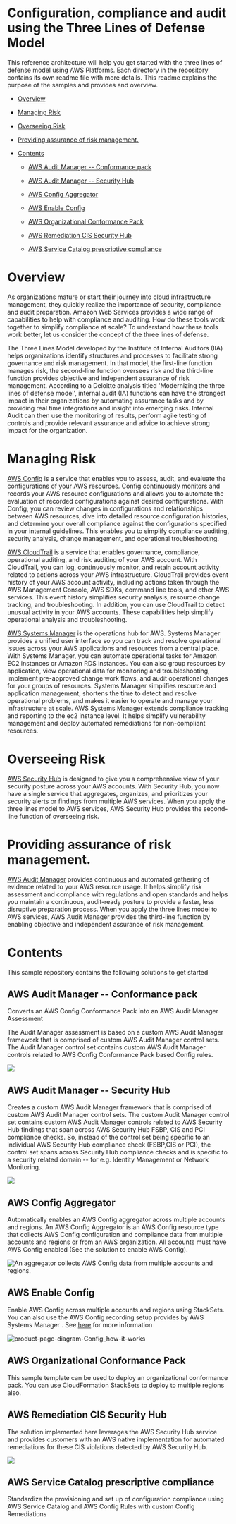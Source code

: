 # Configuration, compliance and audit using the Three Lines of Defense Model 

This reference architecture will help you get started with the three
lines of defense model using AWS Platforms. Each directory in the
repository contains its own readme file with more details. This readme
explains the purpose of the samples and provides and overview.

+ [Overview ](#overview)

+ [Managing Risk ](#managing-risk)

+ [Overseeing Risk ](#overseeing-risk)

+ [Providing assurance of risk management.
](#providing-assurance-of-risk-management.)

+ [Contents ](#contents)
	- [AWS Audit Manager -- Conformance pack
](#aws-audit-manager-conformance-pack)

	- [AWS Audit Manager -- Security Hub ](#aws-audit-manager-security-hub)

	- [AWS Config Aggregator ](#aws-config-aggregator)

	- [AWS Enable Config ](#aws-enable-config)

	- [AWS Organizational Conformance Pack
](#aws-organizational-conformance-pack)

	- [AWS Remediation CIS Security Hub ](#aws-remediation-cis-security-hub)

	- [AWS Service Catalog prescriptive compliance
](#aws-service-catalog-prescriptive-compliance)

Overview 
========

As organizations mature or start their journey into cloud infrastructure
management, they quickly realize the importance of security, compliance
and audit preparation. Amazon Web Services provides a wide range of
capabilities to help with compliance and auditing. How do these tools
work together to simplify compliance at scale? To understand how these
tools work better, let us consider the concept of the three lines of
defense.

The Three Lines Model developed by the Institute of Internal Auditors
(IIA) helps organizations identify structures and processes to
facilitate strong governance and risk management. In that model, the
first-line function manages risk, the second-line function oversees risk
and the third-line function provides objective and independent assurance
of risk management. According to a Deloitte analysis titled 'Modernizing
the three lines of defense model', internal audit (IA) functions can
have the strongest impact in their organizations by automating assurance
tasks and by providing real time integrations and insight into emerging
risks. Internal Audit can then use the monitoring of results, perform
agile testing of controls and provide relevant assurance and advice to
achieve strong impact for the organization.

Managing Risk
=============

[AWS Config](https://aws.amazon.com/config/) is a service that enables
you to assess, audit, and evaluate the configurations of your AWS
resources. Config continuously monitors and records your AWS resource
configurations and allows you to automate the evaluation of recorded
configurations against desired configurations. With Config, you can
review changes in configurations and relationships between AWS
resources, dive into detailed resource configuration histories, and
determine your overall compliance against the configurations specified
in your internal guidelines. This enables you to simplify compliance
auditing, security analysis, change management, and operational
troubleshooting.

[AWS CloudTrail](https://aws.amazon.com/cloudtrail/) is a service that
enables governance, compliance, operational auditing, and risk auditing
of your AWS account. With CloudTrail, you can log, continuously monitor,
and retain account activity related to actions across your AWS
infrastructure. CloudTrail provides event history of your AWS account
activity, including actions taken through the AWS Management Console,
AWS SDKs, command line tools, and other AWS services. This event history
simplifies security analysis, resource change tracking, and
troubleshooting. In addition, you can use CloudTrail to detect unusual
activity in your AWS accounts. These capabilities help simplify
operational analysis and troubleshooting.

[AWS Systems Manager](https://aws.amazon.com/systems-manager/) is the
operations hub for AWS. Systems Manager provides a unified user
interface so you can track and resolve operational issues across your
AWS applications and resources from a central place. With Systems
Manager, you can automate operational tasks for Amazon EC2 instances or
Amazon RDS instances. You can also group resources by application, view
operational data for monitoring and troubleshooting, implement
pre-approved change work flows, and audit operational changes for your
groups of resources. Systems Manager simplifies resource and application
management, shortens the time to detect and resolve operational
problems, and makes it easier to operate and manage your infrastructure
at scale. AWS Systems Manager extends compliance tracking and reporting
to the ec2 instance level. It helps simplify vulnerability management
and deploy automated remediations for non-compliant resources.

Overseeing Risk 
===============

[AWS Security Hub](https://aws.amazon.com/security-hub/) is designed to
give you a comprehensive view of your security posture across your AWS
accounts. With Security Hub, you now have a single service that
aggregates, organizes, and prioritizes your security alerts or findings
from multiple AWS services. When you apply the three lines model to AWS
services, AWS Security Hub provides the second-line function of
overseeing risk.

Providing assurance of risk management. 
=======================================

[AWS Audit Manager](https://aws.amazon.com/audit-manager/) provides
continuous and automated gathering of evidence related to your AWS
resource usage. It helps simplify risk assessment and compliance with
regulations and open standards and helps you maintain a continuous,
audit-ready posture to provide a faster, less disruptive preparation
process. When you apply the three lines model to AWS services, AWS Audit
Manager provides the third-line function by enabling objective and
independent assurance of risk management.

Contents 
========

This sample repository contains the following solutions to get started

AWS Audit Manager -- Conformance pack
-------------------------------------

Converts an AWS Config Conformance Pack into an AWS Audit Manager
Assessment

The Audit Manager assessment is based on a custom AWS Audit Manager
framework that is comprised of custom AWS Audit Manager control sets.
The Audit Manager control set contains custom AWS Audit Manager controls
related to AWS Config Conformance Pack based Config rules.

![](aws-auditmanager-conformancepack/images/arch-diagram.png)

AWS Audit Manager -- Security Hub
---------------------------------

Creates a custom AWS Audit Manager framework that is comprised of custom
AWS Audit Manager control sets. The custom Audit Manager control set
contains custom AWS Audit Manager controls related to AWS Security Hub
findings that span across AWS Security Hub FSBP, CIS and PCI compliance
checks. So, instead of the control set being specific to an individual
AWS Security Hub compliance check (FSBP,CIS or PCI), the control set
spans across Security Hub compliance checks and is specific to a
security related domain -- for e.g. Identity Management or Network
Monitoring.

![](aws-auditmanager-securityhub/images/arch-diagram.png)

AWS Config Aggregator
---------------------

Automatically enables an AWS Config aggregator across multiple accounts
and regions. An AWS Config Aggregator is an AWS Config resource type
that collects AWS Config configuration and compliance data from multiple
accounts and regions or from an AWS organization. All accounts must have
AWS Config enabled (See the solution to enable AWS Config).

![ An aggregator collects AWS Config data from multiple accounts and
regions. ](aws-config-aggregator/images/aggregator.png)

AWS Enable Config
-----------------

Enable AWS Config across multiple accounts and regions using StackSets.
You can also use the AWS Config recording setup provides by AWS Systems
Manager . See
[here](https://docs.aws.amazon.com/systems-manager/latest/userguide/quick-setup-config.html)
for more information

![product-page-diagram-Config\_how-it-works](aws-enable-config/images/config.png)

AWS Organizational Conformance Pack 
-----------------------------------

This sample template can be used to deploy an organizational conformance
pack. You can use CloudFormation StackSets to deploy to multiple regions
also.

AWS Remediation CIS Security Hub
--------------------------------

The solution implemented here leverages the AWS Security Hub service and
provides customers with an AWS native implementation for automated
remediations for these CIS violations detected by AWS Security Hub.

![](aws-remediate-cis-securityhub/images/arch-diagram.png)

AWS Service Catalog prescriptive compliance 
-------------------------------------------

Standardize the provisioning and set up of configuration compliance
using AWS Service Catalog and AWS Config Rules with custom Config
Remediations
